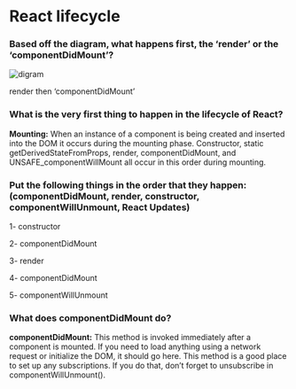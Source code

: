 # React lifecycle

### Based off the diagram, what happens first, the ‘render’ or the ‘componentDidMount’?

![digram](https://miro.medium.com/max/2000/0*0saPKFiTUk6W3FYp)

render then ‘componentDidMount’

### What is the very first thing to happen in the lifecycle of React?

**Mounting:** When an instance of a component is being created and inserted into the DOM it occurs during the mounting phase. Constructor, static getDerivedStateFromProps, render, componentDidMount, and UNSAFE_componentWillMount all occur in this order during mounting.

### Put the following things in the order that they happen:(componentDidMount, render, constructor, componentWillUnmount, React Updates)

1- constructor

2- componentDidMount

3- render

4- componentDidMount

5- componentWillUnmount

### What does componentDidMount do?

**componentDidMount:** This method is invoked immediately after a component is mounted. If you need to load anything using a network request or initialize the DOM, it should go here. This method is a good place to set up any subscriptions. If you do that, don’t forget to unsubscribe in componentWillUnmount().